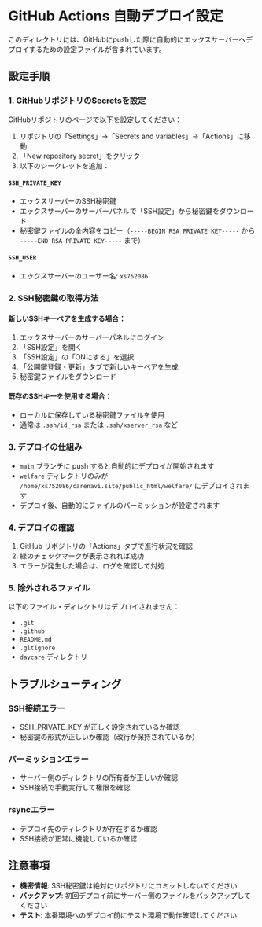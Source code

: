 # GitHub Actions 自動デプロイ設定

このディレクトリには、GitHubにpushした際に自動的にエックスサーバーへデプロイするための設定ファイルが含まれています。

## 設定手順

### 1. GitHubリポジトリのSecretsを設定

GitHubリポジトリのページで以下を設定してください：

1. リポジトリの「Settings」→「Secrets and variables」→「Actions」に移動
2. 「New repository secret」をクリック
3. 以下のシークレットを追加：

#### `SSH_PRIVATE_KEY`
- エックスサーバーのSSH秘密鍵
- エックスサーバーのサーバーパネルで「SSH設定」から秘密鍵をダウンロード
- 秘密鍵ファイルの全内容をコピー（`-----BEGIN RSA PRIVATE KEY-----` から `-----END RSA PRIVATE KEY-----` まで）

#### `SSH_USER`
- エックスサーバーのユーザー名: `xs752086`

### 2. SSH秘密鍵の取得方法

#### 新しいSSHキーペアを生成する場合：

1. エックスサーバーのサーバーパネルにログイン
2. 「SSH設定」を開く
3. 「SSH設定」の「ONにする」を選択
4. 「公開鍵登録・更新」タブで新しいキーペアを生成
5. 秘密鍵ファイルをダウンロード

#### 既存のSSHキーを使用する場合：

- ローカルに保存している秘密鍵ファイルを使用
- 通常は `.ssh/id_rsa` または `.ssh/xserver_rsa` など

### 3. デプロイの仕組み

- `main` ブランチに push すると自動的にデプロイが開始されます
- `welfare` ディレクトリのみが `/home/xs752086/carenavi.site/public_html/welfare/` にデプロイされます
- デプロイ後、自動的にファイルのパーミッションが設定されます

### 4. デプロイの確認

1. GitHub リポジトリの「Actions」タブで進行状況を確認
2. 緑のチェックマークが表示されれば成功
3. エラーが発生した場合は、ログを確認して対処

### 5. 除外されるファイル

以下のファイル・ディレクトリはデプロイされません：
- `.git`
- `.github`
- `README.md`
- `.gitignore`
- `daycare` ディレクトリ

## トラブルシューティング

### SSH接続エラー
- SSH_PRIVATE_KEY が正しく設定されているか確認
- 秘密鍵の形式が正しいか確認（改行が保持されているか）

### パーミッションエラー
- サーバー側のディレクトリの所有者が正しいか確認
- SSH接続で手動実行して権限を確認

### rsyncエラー
- デプロイ先のディレクトリが存在するか確認
- SSH接続が正常に機能しているか確認

## 注意事項

- **機密情報**: SSH秘密鍵は絶対にリポジトリにコミットしないでください
- **バックアップ**: 初回デプロイ前にサーバー側のファイルをバックアップしてください
- **テスト**: 本番環境へのデプロイ前にテスト環境で動作確認してください